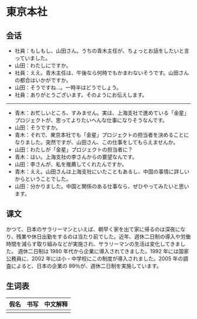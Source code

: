 # 東京本社

## 会话

- 社員：もしもし、山田さん。うちの青木主任が、ちょっとお話をしたいと言っていました。
- 山田：わたしにですか。
- 社員：ええ。青木主任は、午後なら何時でもかまわないそうです。山田さんの都合はいかがですか。
- 山田：そうですね…。一時半はどうでしょう。
- 社員：ありがとうございます。そのようにお伝えします。

---

- 青木：お忙しいところ、すみません。実は、上海支社で進めている「金星」プロジェクトが、思ってよりたいへんな仕事になりそうなんです。
- 山田：そうですか。
- 青木：それで、東京本社でも「金星」プロジェクトの担当者を決めることになりました。突然ですが、山田さん、この仕事をしてもらえませんか。
- 山田：わたしが「金星」プロジェクトの担当者に？
- 青木：はい。上海支社の李さんからの要望なんです。
- 山田：李さんが、私を推薦してくれたんですか。
- 青木：ええ。山田さんは上海支社にいたこともあるし、中国の事情に詳しいからということでした。
- 山田：分かりました。中国と関係のある仕事なら、ぜひやってみたいと思います。

## 课文

かつて、日本のサラリーマンといえば、朝早く家を出て家に帰るのは深夜になり、残業や休日出勤をするのは当たり前でした。近年、週休二日制の導入や労働時間を減らす取り組みなどが実施され、サラリーマンの生活は変化してきました。
週休二日制は 1980 年代から企業に導入されてきました。1992 年には国家公務員に、2002 年には小・中学校にこの制度が導入されました。2005 年の調査によると、日本の企業の 89％が、週休二日制を実施しています。

## 生词表

| 假名 | 书写 | 中文解释 |
| ---- | ---- | -------- |
|      |      |          |
